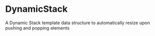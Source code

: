 # DynamicStack
A Dynamic Stack template data structure to automatically resize upon pushing and popping elements
